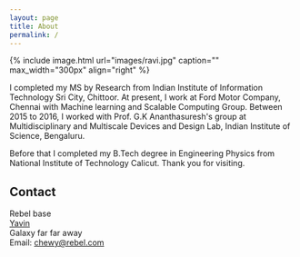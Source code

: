 ```yaml
---
layout: page
title: About
permalink: /
---
```


{% include image.html url="images/ravi.jpg" caption="" max_width="300px" align="right" %}

I completed my MS by Research from Indian Institute of Information Technology Sri City, Chittoor. At present, I work at Ford Motor Company, Chennai with Machine learning and Scalable Computing Group. Between 2015 to 2016, I worked with Prof. G.K Ananthasuresh's group at Multidisciplinary and Multiscale Devices and Design Lab, Indian Institute of Science, Bengaluru.

Before that I completed my B.Tech degree in Engineering Physics from National Institute of Technology Calicut. Thank you for visiting.
## Contact

Rebel base <br />
[Yavin] <br />
Galaxy far far away<br />
Email: [chewy@rebel.com]


[Yavin]: https://en.wikipedia.org/wiki/Yavin
[chewy@rebel.com]: mailto:chewy@rebel.com
